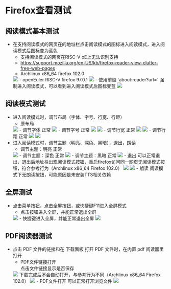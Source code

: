 # Firefox查看测试
## 阅读模式基本测试
- 在支持阅读模式的网页在的地址栏点击阅读模式的图标进入阅读模式，进入阅读模式后图标变为蓝色
    - 支持阅读模式的网页在RISC-V oE上无法识别支持  
    - <https://support.mozilla.org/en-US/kb/firefox-reader-view-clutter-free-web-pages>
    - Archlinux x86_64 firefox 102.0
    <img src="../Img/view/oe_no_readermode.png">
    - openEuler RISC-V firefox 97.0.1
    <img src="../Img/view/arch_readermode.png">
    - 使用前缀 `about:reader?url=` 强制进入阅读模式，可以看到进入阅读模式后图标变蓝
    <img src="../Img/view/oe_forced_readermode.png">

## 阅读模式测试
- 进入阅读模式时，调节布局（字体、字号、行宽、行距）
    - 原布局
    <img src="../Img/view/original_layout.png">
    - 调节字体 正常
    <img src="../Img/view/font_changed.png">
    - 调节字号 正常
    <img src="../Img/view/font_size_increased.png">
    <img src="../Img/view/font_size_decreased.png">
    - 调节行宽 正常
    <img src="../Img/view/content_width_increased.png">
    <img src="../Img/view/content_width_decreased.png">
    - 调节行距 正常
    <img src="../Img/view/line_height_increased.png">
    <img src="../Img/view/line_height_decreased.png">
- 进入阅读模式时，调节主题（明亮、深色、黑暗），退出，朗读
    - 调节主题：明亮 正常  
    <img src="../Img/view/light_mode.png">
    - 调节主题：深色 正常
    <img src="../Img/view/sepia_mode.png">
    - 调节主题：黑暗 正常  
    <img src="../Img/view/dark_mode.png">
    - 退出 可以正常退出，退出后地址栏出现阅读模式按钮，重启firefox访问同一网页无阅读模式按钮，符合参考行为（Archlinux x86_64 Firefox 102.0）
    <img src="../Img/view/exit_reader_mode.png">
    <img src="../Img/view/restart_firefox_no_readermode.png">
    - 朗读  
    阅读模式下无朗读按钮，可能原因是未安装TTS相关依赖

## 全屏测试
- 点击菜单按钮，点击全屏按钮，或快捷键F11进入全屏模式
    - 点击按钮进入全屏，并能正常退出全屏
    <img src="../Img/view/fullscreen_button.png">
    - 快捷键进入全屏，并能正常退出全屏
    <img src="../Img/view/fullscreen_f11.png">
## PDF阅读器测试
- 点击 PDF 文件的链接和在 下载面板 打开 PDF 文件时，在内置 pdf 阅读器里打开
    - PDF文件链接打开  
    点击文件链接显示是否保存
    <img src="../Img/view/pdf_from_link.png">
    下载完成后不会自动打开，与参考行为不同（Archlinux x86_64 Firefox 102.0）
    <img src="../Img/view/pdf_downloaded.png">
    - PDF文件打开 可以正常打开浏览文件
    <img src="../Img/view/pdf_from_download_list.png">
